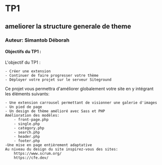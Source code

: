 # TP1
## ameliorer la structure generale de theme
### Auteur: Simantob Déborah
#### Objectifs du TP1 :
L'objectif du TP1 :

    - Créer une extension
    - Continuer de faire progresser votre thème
    - Déployer votre projet sur le serveur Siteground

Ce projet vous permettra d'améliorer globalement votre site en y intégrant les éléments suivants:

    - Une extension carrousel permettant de visionner une galerie d'images
    - Un pied de page
    - Un design de thème amélioré avec Sass et PHP
    Amélioration des modèles:
        - front-page.php
        - single.php
        - category.php
        - search.php
        - header.php
        - footer.php
    -Une mise en page entièrement adaptative
    Au niveau du design du site inspirez-vous des sites:
        https://www.scrum.org/
        https://cfe.dev/
